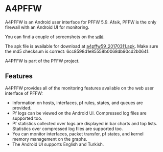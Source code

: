 # A4PFFW

A4PFFW is an Android user interface for PFFW 5.9. Afaik, PFFW is the only firewall with an Android UI for monitoring.

You can find a couple of screenshots on the [wiki](https://github.com/sonertari/A4PFFW/wiki).

The apk file is available for download at [a4pffw59_20170311.apk](https://drive.google.com/file/d/0B3F7Ueq0mFlYWmJZdVd3TVV3aHM/view?usp=sharing). Make sure the md5 checksum is correct: 6cc8598d1e85558b0068db90cd2b0641.

A4PFFW is part of the PFFW project.

## Features

A4PFFW provides all of the monitoring features available on the web user interface of PFFW:

- Information on hosts, interfaces, pf rules, states, and queues are provided.
- Pf logs can be viewed on the Android UI. Compressed log files are supported too.
- Pf statistics collected over logs are displayed in bar charts and top lists. Statistics over compressed log files are supported too.
- You can monitor interfaces, packet transfer, pf states, and kernel memory management on the graphs.
- The Android UI supports English and Turkish.
